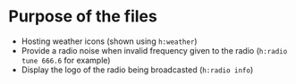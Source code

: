 # Purpose of the files
- Hosting weather icons (shown using `h:weather`)
- Provide a radio noise when invalid frequency given to the radio (`h:radio tune 666.6` for example)
- Display the logo of the radio being broadcasted (`h:radio info`)
